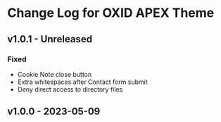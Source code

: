 # Change Log for OXID APEX Theme

## v1.0.1 - Unreleased

### Fixed
- Cookie Note close button
- Extra whitespaces after Contact form submit
- Deny direct access to directory files

## v1.0.0 - 2023-05-09

